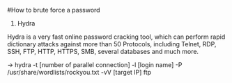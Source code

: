 #How to brute force a password

1. Hydra

Hydra is a very fast online password cracking tool, which can perform rapid dictionary attacks against more than 50 Protocols, including Telnet, RDP, SSH, FTP, HTTP, HTTPS, SMB, several databases and much more.
 
-> hydra -t [number of parallel connection] -l [login name] -P /usr/share/wordlists/rockyou.txt -vV [target IP] ftp
